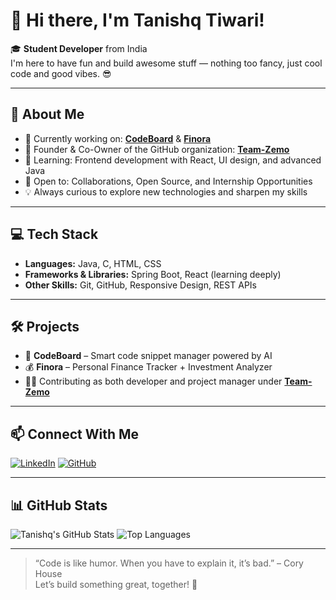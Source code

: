 # 👋 Hi there, I'm Tanishq Tiwari!

🎓 **Student Developer** from India  
 I'm here to have fun and build awesome stuff — nothing too fancy, just cool code and good vibes. 😎


---

## 🧠 About Me

- 🔭 Currently working on: [**CodeBoard**](https://github.com/tanishqtiwari7) & [**Finora**](https://github.com/Team-Zemo)
- 🚀 Founder & Co-Owner of the GitHub organization: [**Team-Zemo**](https://github.com/Team-Zemo)
- 🌱 Learning: Frontend development with React, UI design, and advanced Java
- 🤝 Open to: Collaborations, Open Source, and Internship Opportunities
- 💡 Always curious to explore new technologies and sharpen my skills

---

## 💻 Tech Stack

- **Languages:** Java, C, HTML, CSS
- **Frameworks & Libraries:** Spring Boot, React (learning deeply)
- **Other Skills:** Git, GitHub, Responsive Design, REST APIs

---

## 🛠 Projects

- 📘 **CodeBoard** – Smart code snippet manager powered by AI  
- 💰 **Finora** – Personal Finance Tracker + Investment Analyzer  
- 🧑‍💼 Contributing as both developer and project manager under [**Team-Zemo**](https://github.com/Team-Zemo)

---

## 📫 Connect With Me

[![LinkedIn](https://img.shields.io/badge/LinkedIn-blue?style=for-the-badge&logo=linkedin&logoColor=white)](https://www.linkedin.com/in/tanishq-tiwari-12a3a6302/)
[![GitHub](https://img.shields.io/badge/GitHub-181717?style=for-the-badge&logo=github&logoColor=white)](https://github.com/tanishqtiwari7)

---

## 📊 GitHub Stats

![Tanishq's GitHub Stats](https://github-readme-stats.vercel.app/api?username=tanishqtiwari7&show_icons=true&theme=radical&hide=prs)
![Top Languages](https://github-readme-stats.vercel.app/api/top-langs/?username=tanishqtiwari7&layout=compact&theme=radical)

---


> “Code is like humor. When you have to explain it, it’s bad.” – Cory House  
> Let’s build something great, together! 🚀
